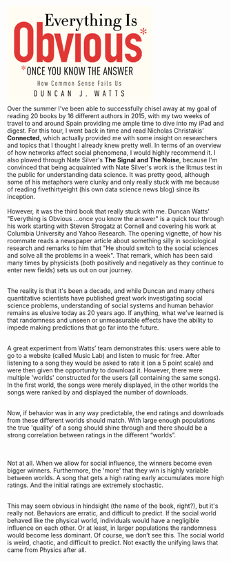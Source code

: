 <!-- 
.. title: Follow me on the Reading Rainbow
.. slug: follow-me-on-the-reading-rainbow
.. date: 2015-08-16 09:41:17 UTC-05:00
.. tags: book, review, social influence, research, social science, socialdna, socialdna readings
.. category: 
.. link: 
.. description: 
.. type: text
-->

<div class="row" >
<div class="col-md-4">
    <img src='/images/everything_is_obvious.png'></img>
</div>
<div class="col-md-8">
Over the summer I've been able to successfully chisel away at my goal of reading 20 books by 16
different authors in 2015, with my two weeks of travel to and around Spain providing me ample time
to dive into my iPad and digest. For this tour, I went back in time and read Nicholas Christakis'
<strong>Connected</strong>, which actually provided me with some insight on researchers and topics that I thought I
already knew pretty well. In terms of an overview of how networks affect social phenomena, I would
highly recommend it. I also plowed through Nate Silver's <strong>The Signal and The Noise</strong>, because I'm
convinced that being acquainted with Nate Silver's work is the litmus test in the public for
understanding data science. It was pretty good, although some of his metaphors were clunky and only
really stuck with me because of reading fivethirtyeight (his own data science news blog) since its
inception.
<br/> <br/>
</div>

<!-- TEASER_END -->
<div class='col-md-12'>
However, it was the third book that really stuck with me. Duncan Watts' "Everything is Obvious
...once you know the answer" is a quick tour through his work starting with Steven Strogatz at
Cornell and covering his work at Columbia University and Yahoo Research. The opening vignette, of
how his roommate reads a newspaper article about something silly in sociological research and
remarks to him that "He should switch to the social sciences and solve all the problems in a week".
That remark, which has been said many times by physicists (both positively and negatively as they
continue to enter new fields) sets us out on our journey.
<br/> <br/>

The reality is that it's been a decade, and while Duncan and many others quantitative scientists
have published great work investigating social science problems, understanding of social systems and
human behavior remains as elusive today as 20 years ago. If anything, what we've learned is that
randomness and unseen or unmeasurable effects have the ability to impede making predictions that go
far into the future.
<br/> <br/>

A great experiment from Watts’ team demonstrates this: users were able to go to a website (called
Music Lab) and listen to music for free. After listening to a song they would be asked to rate it
(on a 5 point scale) and were then given the opportunity to download it. However, there were
multiple 'worlds' constructed for the users (all containing the same songs). In the first world, the
songs were merely displayed, in the other worlds the songs were ranked by and displayed the number
of downloads. 
<br/> <br/>

Now, if behavior was in any way predictable, the end ratings and downloads from these different
worlds should match. With large enough populations the true 'quality' of a song should shine through
and there should be a strong correlation between ratings in the different “worlds”.  
<br/> <br/>

Not at all. When we allow for social influence, the winners become even bigger winners. Furthermore,
the 'more' that they win is highly variable between worlds. A song that gets a high rating early
accumulates more high ratings. And the initial ratings are extremely stochastic. 
<br/> <br/>

This may seem obvious in hindsight (the name of the book, right?), but it's really not. Behaviors
are erratic, and difficult to predict. If the social world behaved like the physical world,
individuals would have a negligible influence on each other. Or at least, in larger populations the
randomness would become less dominant. Of course, we don’t see this. The social world is weird,
chaotic, and difficult to predict. Not exactly the unifying laws that came from Physics after all. 
</div>
</div>
